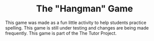 <h1 align="center">The "Hangman" Game</h1>

This game was made as a fun little activity to help students practice spelling. This game is still under testing and changes are being made frequently. This game is part of the The Tutor Project.